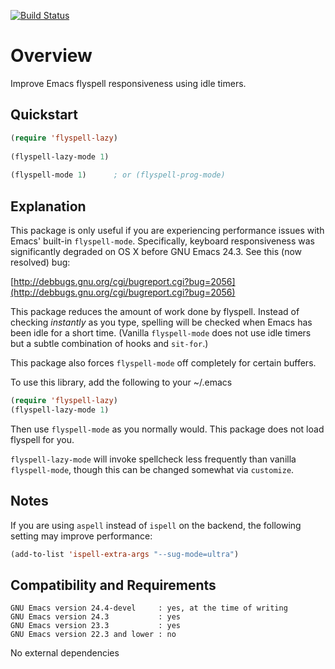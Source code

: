 [![Build Status](https://secure.travis-ci.org/rolandwalker/flyspell-lazy.png?branch=master)](http://travis-ci.org/rolandwalker/flyspell-lazy)

Overview
========

Improve Emacs flyspell responsiveness using idle timers.

Quickstart
----------

```lisp
(require 'flyspell-lazy)
 
(flyspell-lazy-mode 1)
 
(flyspell-mode 1)      ; or (flyspell-prog-mode)
```

Explanation
-----------

This package is only useful if you are experiencing performance
issues with Emacs' built-in `flyspell-mode`.  Specifically, keyboard
responsiveness was significantly degraded on OS X before GNU Emacs
24.3.  See this (now resolved) bug:

[http://debbugs.gnu.org/cgi/bugreport.cgi?bug=2056](http://debbugs.gnu.org/cgi/bugreport.cgi?bug=2056)

This package reduces the amount of work done by flyspell.  Instead
of checking *instantly* as you type, spelling will be checked when
Emacs has been idle for a short time.  (Vanilla `flyspell-mode`
does not use idle timers but a subtle combination of hooks and
`sit-for`.)

This package also forces `flyspell-mode` off completely for certain
buffers.

To use this library, add the following to your ~/.emacs

```lisp
(require 'flyspell-lazy)
(flyspell-lazy-mode 1)
```

Then use `flyspell-mode` as you normally would.  This package does
not load flyspell for you.

`flyspell-lazy-mode` will invoke spellcheck less frequently than
vanilla `flyspell-mode`, though this can be changed somewhat via
`customize`.

Notes
-----

If you are using `aspell` instead of `ispell` on the backend, the
following setting may improve performance:

```lisp
(add-to-list 'ispell-extra-args "--sug-mode=ultra")
```

Compatibility and Requirements
------------------------------

	GNU Emacs version 24.4-devel     : yes, at the time of writing
	GNU Emacs version 24.3           : yes
	GNU Emacs version 23.3           : yes
	GNU Emacs version 22.3 and lower : no

No external dependencies

